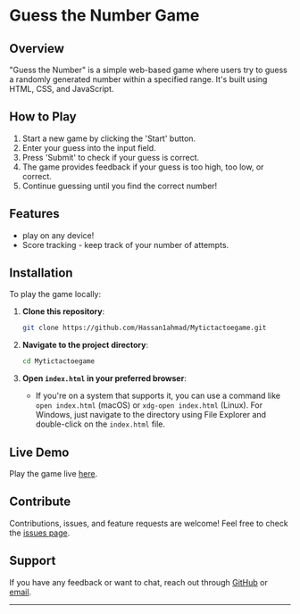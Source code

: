 # Guess the Number Game
## Overview
"Guess the Number" is a simple web-based game where users try to guess a randomly generated number within a specified range. It's built using HTML, CSS, and JavaScript.

## How to Play

1. Start a new game by clicking the 'Start' button.
2. Enter your guess into the input field.
3. Press 'Submit' to check if your guess is correct.
4. The game provides feedback if your guess is too high, too low, or correct.
5. Continue guessing until you find the correct number!

## Features

*  play on any device!
* Score tracking - keep track of your number of attempts.

## Installation

To play the game locally:

1. **Clone this repository**:
    ```bash
    git clone https://github.com/Hassan1ahmad/Mytictactoegame.git
    ```

2. **Navigate to the project directory**:
    ```bash
    cd Mytictactoegame
    ```

3. **Open `index.html` in your preferred browser**:
    - If you're on a system that supports it, you can use a command like `open index.html` (macOS) or `xdg-open index.html` (Linux). For Windows, just navigate to the directory using File Explorer and double-click on the `index.html` file.

## Live Demo

Play the game live [here](https://hassan1ahmad.github.io/Game_guess_the-number-project/).

## Contribute

Contributions, issues, and feature requests are welcome! Feel free to check the [issues page](link-to-your-issues-page).

## Support

If you have any feedback or want to chat, reach out through [GitHub](https://github.com/Hassan1ahmad) or [email](hassan1ahmad999@gmail.com).

---
